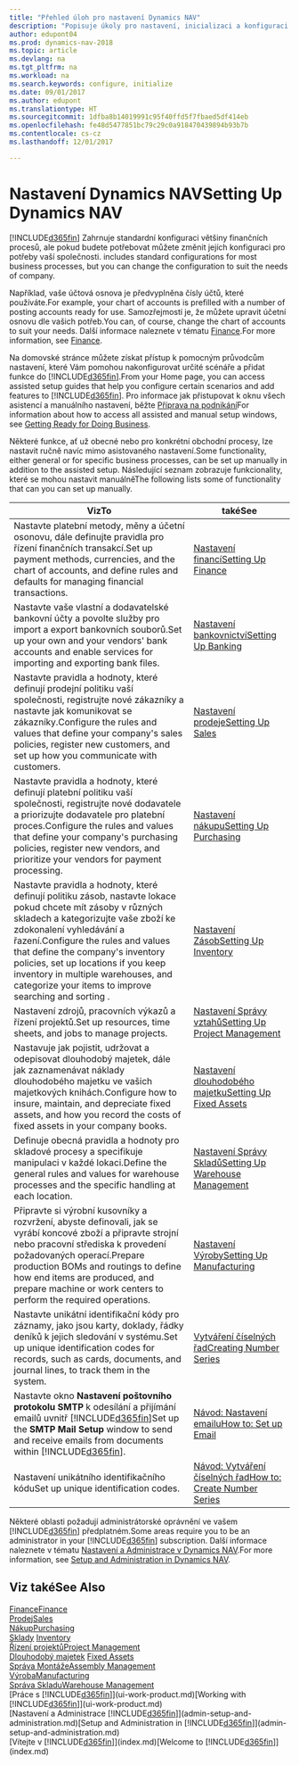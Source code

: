 ```yaml
---
title: "Přehled úloh pro nastavení Dynamics NAV"
description: "Popisuje úkoly pro nastavení, inicializaci a konfiguraci Dynamics NAV podle vašich potřeb."
author: edupont04
ms.prod: dynamics-nav-2018
ms.topic: article
ms.devlang: na
ms.tgt_pltfrm: na
ms.workload: na
ms.search.keywords: configure, initialize
ms.date: 09/01/2017
ms.author: edupont
ms.translationtype: HT
ms.sourcegitcommit: 1dfba8b14019991c95f40ffd5f7fbaed5df414eb
ms.openlocfilehash: fe48d5477851bc79c29c0a918470439894b93b7b
ms.contentlocale: cs-cz
ms.lasthandoff: 12/01/2017

---
```

# <a name="setting-up-dynamics-nav"></a><span data-ttu-id="5a7a8-103">Nastavení Dynamics NAV</span><span class="sxs-lookup"><span data-stu-id="5a7a8-103">Setting Up Dynamics NAV</span></span>
[!INCLUDE[d365fin](includes/d365fin_md.md)]<span data-ttu-id="5a7a8-104"> Zahrnuje standardní konfiguraci většiny finančních procesů, ale pokud budete potřebovat můžete změnit jejích konfiguraci pro potřeby vaší společnosti.</span><span class="sxs-lookup"><span data-stu-id="5a7a8-104"> includes standard configurations for most business processes, but you can change the configuration to suit the needs of company.</span></span>

<span data-ttu-id="5a7a8-105">Například, vaše účtová osnova je předvyplněna čísly účtů, které používáte.</span><span class="sxs-lookup"><span data-stu-id="5a7a8-105">For example, your chart of accounts is prefilled with a number of posting accounts ready for use.</span></span> <span data-ttu-id="5a7a8-106">Samozřejmostí je, že můžete upravit účetní osnovu dle vašich potřeb.</span><span class="sxs-lookup"><span data-stu-id="5a7a8-106">You can, of course, change the chart of accounts to suit your needs.</span></span> <span data-ttu-id="5a7a8-107">Další informace naleznete v tématu [Finance](finance.md).</span><span class="sxs-lookup"><span data-stu-id="5a7a8-107">For more information, see [Finance](finance.md).</span></span>

<span data-ttu-id="5a7a8-108">Na domovské stránce můžete získat přístup k pomocným průvodcům nastavení, které Vám pomohou nakonfigurovat určité scénáře a přidat funkce do [!INCLUDE[d365fin](includes/d365fin_md.md)].</span><span class="sxs-lookup"><span data-stu-id="5a7a8-108">From your Home page, you can access assisted setup guides that help you configure certain scenarios and add features to [!INCLUDE[d365fin](includes/d365fin_md.md)].</span></span> <span data-ttu-id="5a7a8-109">Pro informace jak přistupovat k oknu všech asistencí a manuálního nastavení, běžte [Příprava na podnikání](ui-get-ready-business.md)</span><span class="sxs-lookup"><span data-stu-id="5a7a8-109">For information about how to access all assisted and manual setup windows, see [Getting Ready for Doing Business](ui-get-ready-business.md).</span></span>

<span data-ttu-id="5a7a8-110">Některé funkce, ať už obecné nebo pro konkrétní obchodní procesy, lze nastavit ručně navíc mimo asistovaného nastavení.</span><span class="sxs-lookup"><span data-stu-id="5a7a8-110">Some functionality, either general or for specific business processes, can be set up manually in addition to the assisted setup.</span></span> <span data-ttu-id="5a7a8-111">Následující seznam zobrazuje funkcionality, které se mohou nastavit manuálně</span><span class="sxs-lookup"><span data-stu-id="5a7a8-111">The following lists some of functionality that can you can set up manually.</span></span>

| <span data-ttu-id="5a7a8-112">Viz</span><span class="sxs-lookup"><span data-stu-id="5a7a8-112">To</span></span> | <span data-ttu-id="5a7a8-113">také</span><span class="sxs-lookup"><span data-stu-id="5a7a8-113">See</span></span> |
| --- | --- |
| <span data-ttu-id="5a7a8-114">Nastavte platební metody, měny a účetní osonovu, dále definujte pravidla pro řízení finančních transakcí.</span><span class="sxs-lookup"><span data-stu-id="5a7a8-114">Set up payment methods, currencies, and the chart of accounts, and define rules and defaults for managing financial transactions.</span></span> |[<span data-ttu-id="5a7a8-115">Nastavení financí</span><span class="sxs-lookup"><span data-stu-id="5a7a8-115">Setting Up Finance</span></span>](finance-setup-finance.md) |
| <span data-ttu-id="5a7a8-116">Nastavte vaše vlastní a dodavatelské bankovní účty a povolte služby pro import a export bankovních souborů.</span><span class="sxs-lookup"><span data-stu-id="5a7a8-116">Set up your own and your vendors' bank accounts and enable services for importing and exporting bank files.</span></span> |[<span data-ttu-id="5a7a8-117">Nastavení bankovnictví</span><span class="sxs-lookup"><span data-stu-id="5a7a8-117">Setting Up Banking</span></span>](bank-setup-banking.md) |
| <span data-ttu-id="5a7a8-118">Nastavte pravidla a hodnoty, které definují prodejní politiku vaší společnosti, registrujte nové zákazníky a nastavte jak komunikovat se zákazníky.</span><span class="sxs-lookup"><span data-stu-id="5a7a8-118">Configure the rules and values that define your company's sales policies, register new customers, and set up how you communicate with customers.</span></span> |[<span data-ttu-id="5a7a8-119">Nastavení prodeje</span><span class="sxs-lookup"><span data-stu-id="5a7a8-119">Setting Up Sales</span></span>](sales-setup-sales.md) |
| <span data-ttu-id="5a7a8-120">Nastavte pravidla a hodnoty, které definují platební politiku vaší společnosti, registrujte nové dodavatele a priorizujte dodavatele pro platební proces.</span><span class="sxs-lookup"><span data-stu-id="5a7a8-120">Configure the rules and values that define your company's purchasing policies, register new vendors, and prioritize your vendors for payment processing.</span></span> |[<span data-ttu-id="5a7a8-121">Nastavení nákupu</span><span class="sxs-lookup"><span data-stu-id="5a7a8-121">Setting Up Purchasing</span></span>](purchasing-setup-purchasing.md) |
| <span data-ttu-id="5a7a8-122">Nastavte pravidla a hodnoty, které definují politiku zásob, nastavte lokace pokud chcete mít zásoby v různých skladech a kategorizujte vaše zboží ke zdokonalení vyhledávání a řazení.</span><span class="sxs-lookup"><span data-stu-id="5a7a8-122">Configure the rules and values that define the company's inventory policies, set up locations if you keep inventory in multiple warehouses, and categorize your items to improve searching and sorting .</span></span> |[<span data-ttu-id="5a7a8-123">Nastavení Zásob</span><span class="sxs-lookup"><span data-stu-id="5a7a8-123">Setting Up Inventory</span></span>](inventory-setup-inventory.md) |
| <span data-ttu-id="5a7a8-124">Nastavení zdrojů, pracovních výkazů a řízení projektů.</span><span class="sxs-lookup"><span data-stu-id="5a7a8-124">Set up resources, time sheets, and jobs to manage projects.</span></span> |[<span data-ttu-id="5a7a8-125">Nastavení Správy vztahů</span><span class="sxs-lookup"><span data-stu-id="5a7a8-125">Setting Up Project Management</span></span>](projects-setup-projects.md) |
| <span data-ttu-id="5a7a8-126">Nastavuje jak pojistit, udržovat a odepisovat dlouhodobý majetek, dále jak zaznamenávat náklady dlouhodobého majetku ve vašich majetkových knihách.</span><span class="sxs-lookup"><span data-stu-id="5a7a8-126">Configure how to insure, maintain, and depreciate fixed assets, and how you record the costs of fixed assets in your company books.</span></span> |[<span data-ttu-id="5a7a8-127">Nastavení dlouhodobého majetku</span><span class="sxs-lookup"><span data-stu-id="5a7a8-127">Setting Up Fixed Assets</span></span>](fa-setup.md) |
|<span data-ttu-id="5a7a8-128">Definuje obecná pravidla a hodnoty pro skladové procesy a specifikuje manipulaci v každé lokaci.</span><span class="sxs-lookup"><span data-stu-id="5a7a8-128">Define the general rules and values for warehouse processes and the specific handling at each location.</span></span>|[<span data-ttu-id="5a7a8-129">Nastavení Správy Skladů</span><span class="sxs-lookup"><span data-stu-id="5a7a8-129">Setting Up Warehouse Management</span></span>](warehouse-setup-warehouse.md)|
|<span data-ttu-id="5a7a8-130">Připravte si výrobní kusovníky a rozvržení, abyste definovali, jak se vyrábí koncové zboží a připravte strojní nebo pracovní střediska k provedení požadovaných operací.</span><span class="sxs-lookup"><span data-stu-id="5a7a8-130">Prepare production BOMs and routings to define how end items are produced, and prepare machine or work centers to perform the required operations.</span></span>|[<span data-ttu-id="5a7a8-131">Nastavení Výroby</span><span class="sxs-lookup"><span data-stu-id="5a7a8-131">Setting Up Manufacturing</span></span>](production-configure-production-processes.md)|
| <span data-ttu-id="5a7a8-132">Nastavte unikátní identifikační kódy pro záznamy, jako jsou karty, doklady, řádky deníků k jejich sledování v systému.</span><span class="sxs-lookup"><span data-stu-id="5a7a8-132">Set up unique identification codes for records, such as cards, documents, and journal lines, to track them in the system.</span></span> |[<span data-ttu-id="5a7a8-133">Vytváření číselných řad</span><span class="sxs-lookup"><span data-stu-id="5a7a8-133">Creating Number Series</span></span>](ui-create-number-series.md) |
| <span data-ttu-id="5a7a8-134">Nastavte okno **Nastavení poštovního protokolu SMTP** k odesílání a přijímání emailů uvnitř [!INCLUDE[d365fin](includes/d365fin_md.md)]</span><span class="sxs-lookup"><span data-stu-id="5a7a8-134">Set up the **SMTP Mail Setup** window to send and receive emails from documents within [!INCLUDE[d365fin](includes/d365fin_md.md)].</span></span> |[<span data-ttu-id="5a7a8-135">Návod: Nastavení emailu</span><span class="sxs-lookup"><span data-stu-id="5a7a8-135">How to: Set up Email</span></span>](madeira-how-setup-email.md) |
| <span data-ttu-id="5a7a8-136">Nastavení unikátního identifikačního kódu</span><span class="sxs-lookup"><span data-stu-id="5a7a8-136">Set up unique identification codes.</span></span> |[<span data-ttu-id="5a7a8-137">Návod: Vytváření číselných řad</span><span class="sxs-lookup"><span data-stu-id="5a7a8-137">How to: Create Number Series</span></span>](ui-create-number-series.md) |

<span data-ttu-id="5a7a8-138">Některé oblasti požadují administrátorské oprávnění ve vašem [!INCLUDE[d365fin](includes/d365fin_md.md)] předplatném.</span><span class="sxs-lookup"><span data-stu-id="5a7a8-138">Some areas require you to be an administrator in your [!INCLUDE[d365fin](includes/d365fin_md.md)] subscription.</span></span> <span data-ttu-id="5a7a8-139">Další informace naleznete v tématu [Nastavení a Administrace v Dynamics NAV](admin-setup-and-administration.md).</span><span class="sxs-lookup"><span data-stu-id="5a7a8-139">For more information, see [Setup and Administration in Dynamics NAV](admin-setup-and-administration.md).</span></span>  

## <a name="see-also"></a><span data-ttu-id="5a7a8-140">Viz také</span><span class="sxs-lookup"><span data-stu-id="5a7a8-140">See Also</span></span>
[<span data-ttu-id="5a7a8-141">Finance</span><span class="sxs-lookup"><span data-stu-id="5a7a8-141">Finance</span></span>](finance.md)  
[<span data-ttu-id="5a7a8-142">Prodej</span><span class="sxs-lookup"><span data-stu-id="5a7a8-142">Sales</span></span>](sales-manage-sales.md)  
[<span data-ttu-id="5a7a8-143">Nákup</span><span class="sxs-lookup"><span data-stu-id="5a7a8-143">Purchasing</span></span>](purchasing-manage-purchasing.md)  
<span data-ttu-id="5a7a8-144">[Sklady](inventory-manage-inventory.md)  </span><span class="sxs-lookup"><span data-stu-id="5a7a8-144">[Inventory](inventory-manage-inventory.md)  </span></span>  
[<span data-ttu-id="5a7a8-145">Řízení projektů</span><span class="sxs-lookup"><span data-stu-id="5a7a8-145">Project Management</span></span>](projects-manage-projects.md)  
<span data-ttu-id="5a7a8-146">[Dlouhodobý majetek](fa-manage.md)  </span><span class="sxs-lookup"><span data-stu-id="5a7a8-146">[Fixed Assets](fa-manage.md)  </span></span>  
[<span data-ttu-id="5a7a8-147">Správa Montáže</span><span class="sxs-lookup"><span data-stu-id="5a7a8-147">Assembly Management</span></span>](assembly-assemble-items.md)  
[<span data-ttu-id="5a7a8-148">Výroba</span><span class="sxs-lookup"><span data-stu-id="5a7a8-148">Manufacturing</span></span>](production-manage-manufacturing.md)  
[<span data-ttu-id="5a7a8-149">Správa Skladu</span><span class="sxs-lookup"><span data-stu-id="5a7a8-149">Warehouse Management</span></span>](warehouse-manage-warehouse.md)  
<span data-ttu-id="5a7a8-150">[Práce s [!INCLUDE[d365fin](includes/d365fin_md.md)]](ui-work-product.md)</span><span class="sxs-lookup"><span data-stu-id="5a7a8-150">[Working with [!INCLUDE[d365fin](includes/d365fin_md.md)]](ui-work-product.md)</span></span>  
<span data-ttu-id="5a7a8-151">[Nastavení a Administrace [!INCLUDE[d365fin](includes/d365fin_md.md)]](admin-setup-and-administration.md)</span><span class="sxs-lookup"><span data-stu-id="5a7a8-151">[Setup and Administration in [!INCLUDE[d365fin](includes/d365fin_md.md)]](admin-setup-and-administration.md)</span></span>  
<span data-ttu-id="5a7a8-152">[Vítejte v [!INCLUDE[d365fin](includes/d365fin_md.md)]](index.md)</span><span class="sxs-lookup"><span data-stu-id="5a7a8-152">[Welcome to [!INCLUDE[d365fin](includes/d365fin_md.md)]](index.md)</span></span>  

